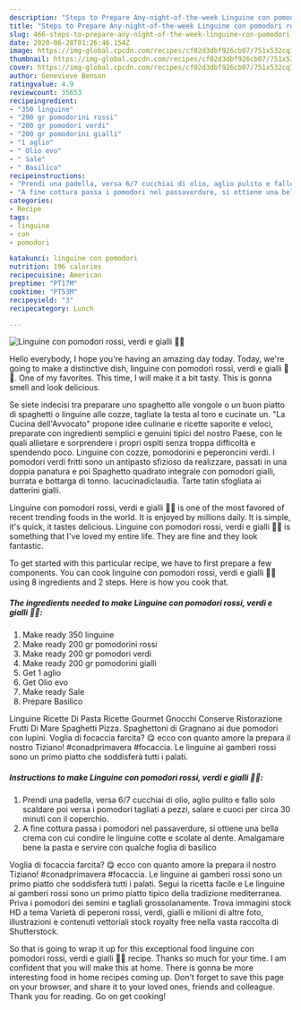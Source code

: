 ```yaml
---
description: "Steps to Prepare Any-night-of-the-week Linguine con pomodori rossi, verdi e gialli 🍅😋"
title: "Steps to Prepare Any-night-of-the-week Linguine con pomodori rossi, verdi e gialli 🍅😋"
slug: 466-steps-to-prepare-any-night-of-the-week-linguine-con-pomodori-rossi-verdi-e-gialli
date: 2020-06-28T01:26:46.154Z
image: https://img-global.cpcdn.com/recipes/cf02d3dbf926cb07/751x532cq70/linguine-con-pomodori-rossi-verdi-e-gialli-🍅😋-recipe-main-photo.jpg
thumbnail: https://img-global.cpcdn.com/recipes/cf02d3dbf926cb07/751x532cq70/linguine-con-pomodori-rossi-verdi-e-gialli-🍅😋-recipe-main-photo.jpg
cover: https://img-global.cpcdn.com/recipes/cf02d3dbf926cb07/751x532cq70/linguine-con-pomodori-rossi-verdi-e-gialli-🍅😋-recipe-main-photo.jpg
author: Genevieve Benson
ratingvalue: 4.9
reviewcount: 35653
recipeingredient:
- "350 linguine"
- "200 gr pomodorini rossi"
- "200 gr pomodori verdi"
- "200 gr pomodorini gialli"
- "1 aglio"
- " Olio evo"
- " Sale"
- " Basilico"
recipeinstructions:
- "Prendi una padella, versa 6/7 cucchiai di olio, aglio pulito e fallo solo scaldare poi versa i pomodori tagliati a pezzi, salare e cuoci per circa 30 minuti con il coperchio."
- "A fine cottura passa i pomodori nel passaverdure, si ottiene una bella crema con cui condire le linguine cotte e scolate al dente. Amalgamare bene la pasta e servire con qualche foglia di basilico"
categories:
- Recipe
tags:
- linguine
- con
- pomodori

katakunci: linguine con pomodori 
nutrition: 196 calories
recipecuisine: American
preptime: "PT17M"
cooktime: "PT53M"
recipeyield: "3"
recipecategory: Lunch

---
```



![Linguine con pomodori rossi, verdi e gialli 🍅😋](https://img-global.cpcdn.com/recipes/cf02d3dbf926cb07/751x532cq70/linguine-con-pomodori-rossi-verdi-e-gialli-🍅😋-recipe-main-photo.jpg)

Hello everybody, I hope you're having an amazing day today. Today, we're going to make a distinctive dish, linguine con pomodori rossi, verdi e gialli 🍅😋. One of my favorites. This time, I will make it a bit tasty. This is gonna smell and look delicious.

Se siete indecisi tra preparare uno spaghetto alle vongole o un buon piatto di spaghetti o linguine alle cozze, tagliate la testa al toro e cucinate un. &#34;La Cucina dell&#39;Avvocato&#34; propone idee culinarie e ricette saporite e veloci, preparate con ingredienti semplici e genuini tipici del nostro Paese, con le quali allietare e sorprendere i propri ospiti senza troppa difficoltà e spendendo poco. Linguine con cozze, pomodorini e peperoncini verdi. I pomodori verdi fritti sono un antipasto sfizioso da realizzare, passati in una doppia panatura e poi Spaghetto quadrato integrale con pomodori gialli, burrata e bottarga di tonno. lacucinadiclaudia. Tarte tatin sfogliata ai datterini gialli.

Linguine con pomodori rossi, verdi e gialli 🍅😋 is one of the most favored of recent trending foods in the world. It is enjoyed by millions daily. It is simple, it's quick, it tastes delicious. Linguine con pomodori rossi, verdi e gialli 🍅😋 is something that I've loved my entire life. They are fine and they look fantastic.


To get started with this particular recipe, we have to first prepare a few components. You can cook linguine con pomodori rossi, verdi e gialli 🍅😋 using 8 ingredients and 2 steps. Here is how you cook that.

<!--inarticleads1-->

##### The ingredients needed to make Linguine con pomodori rossi, verdi e gialli 🍅😋:

1. Make ready 350 linguine
1. Make ready 200 gr pomodorini rossi
1. Make ready 200 gr pomodori verdi
1. Make ready 200 gr pomodorini gialli
1. Get 1 aglio
1. Get  Olio evo
1. Make ready  Sale
1. Prepare  Basilico


Linguine Ricette Di Pasta Ricette Gourmet Gnocchi Conserve Ristorazione Frutti Di Mare Spaghetti Pizza. Spaghettoni di Gragnano ai due pomodori con lupini. Voglia di focaccia farcita? 😋 ecco con quanto amore la prepara il nostro Tiziano! #conadprimavera #focaccia. Le linguine ai gamberi rossi sono un primo piatto che soddisferà tutti i palati. 

<!--inarticleads2-->

##### Instructions to make Linguine con pomodori rossi, verdi e gialli 🍅😋:

1. Prendi una padella, versa 6/7 cucchiai di olio, aglio pulito e fallo solo scaldare poi versa i pomodori tagliati a pezzi, salare e cuoci per circa 30 minuti con il coperchio.
1. A fine cottura passa i pomodori nel passaverdure, si ottiene una bella crema con cui condire le linguine cotte e scolate al dente. Amalgamare bene la pasta e servire con qualche foglia di basilico


Voglia di focaccia farcita? 😋 ecco con quanto amore la prepara il nostro Tiziano! #conadprimavera #focaccia. Le linguine ai gamberi rossi sono un primo piatto che soddisferà tutti i palati. Segui la ricetta facile e Le linguine ai gamberi rossi sono un primo piatto tipico della tradizione mediterranea. Priva i pomodori dei semini e tagliali grossolanamente. Trova immagini stock HD a tema Varietà di peperoni rossi, verdi, gialli e milioni di altre foto, illustrazioni e contenuti vettoriali stock royalty free nella vasta raccolta di Shutterstock. 

So that is going to wrap it up for this exceptional food linguine con pomodori rossi, verdi e gialli 🍅😋 recipe. Thanks so much for your time. I am confident that you will make this at home. There is gonna be more interesting food in home recipes coming up. Don't forget to save this page on your browser, and share it to your loved ones, friends and colleague. Thank you for reading. Go on get cooking!
